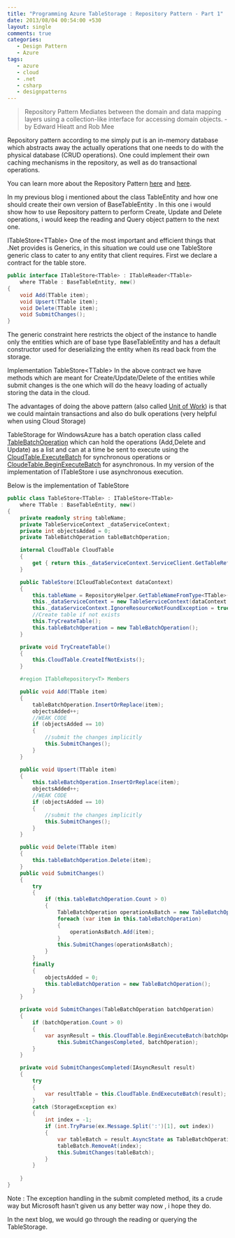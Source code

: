 ```yaml
---
title: "Programming Azure TableStorage : Repository Pattern - Part 1"
date: 2013/08/04 00:54:00 +530
layout: single
comments: true
categories: 
   - Design Pattern
   - Azure
tags:
   - azure
   - cloud
   - .net
   - csharp
   - designpatterns
---
```

 
>Repository Pattern Mediates between the domain and data mapping layers using a collection-like interface for accessing domain objects. -by Edward Hieatt and Rob Mee

Repository pattern according to me simply put is an in-memory database which abstracts away the actually operations that one needs to do with the physical database (CRUD operations). One could implement their own caching mechanisms in the repository, as well as do transactional operations.

You can learn more about the Repository Pattern [here](http://msdn.microsoft.com/en-us/library/ff649690.aspx) and [here](http://martinfowler.com/eaaCatalog/repository.html).

In my previous blog i mentioned about the class TableEntity and how one should create their own version of BaseTableEntity . In this one i would show how to use Repository pattern to perform Create, Update and Delete operations, i would keep the reading and Query object pattern to the next one.

ITableStore&lt;TTable>
One of the most important and efficient things that .Net provides is Generics, in this situation we could use one TableStore generic class to cater to any entity that client requires.  First we declare a contract for the table store.

```csharp
public interface ITableStore<TTable> : ITableReader<TTable>
    where TTable : BaseTableEntity, new()
{
    void Add(TTable item);
    void Upsert(TTable item);
    void Delete(TTable item);
    void SubmitChanges();
}
```

The generic constraint here restricts the object of the instance to handle only the entities which are of base type BaseTableEntity and has a default constructor used for deserializing the entity when its read back from the storage.

Implementation TableStore&lt;TTable>
In the above contract we have methods which are meant for Create/Update/Delete of the entities while submit changes is the one which will do the heavy loading of actually storing the data in the cloud.

The advantages of doing the above pattern (also called [Unit of Work](http://martinfowler.com/eaaCatalog/unitOfWork.html)) is that we could maintain transactions and also do bulk operations (very helpful when using Cloud Storage)

TableStorage for WindowsAzure has a batch operation class called [TableBatchOperation](http://msdn.microsoft.com/en-us/library/microsoft.windowsazure.storage.table.tablebatchoperation_members.aspx) which can hold the operations (Add,Delete and Update) as a list and can at a time be sent to execute using the [CloudTable.ExecuteBatch](http://msdn.microsoft.com/en-us/library/microsoft.windowsazure.storage.table.cloudtable.executebatch.aspx) for synchronous operations or [CloudeTable.BeginExecuteBatch](http://msdn.microsoft.com/en-us/library/microsoft.windowsazure.storage.table.cloudtable.beginexecutebatch.aspx) for asynchronous.  In my version of the implementation of ITableStore i use asynchronous execution.

Below is the implementation of TableStore

```csharp
public class TableStore<TTable> : ITableStore<TTable>
    where TTable : BaseTableEntity, new()
{
    private readonly string tableName;
    private TableServiceContext _dataServiceContext;
    private int objectsAdded = 0;
    private TableBatchOperation tableBatchOperation;

    internal CloudTable CloudTable
    {
        get { return this._dataServiceContext.ServiceClient.GetTableReference(tableName); }
    }

    public TableStore(ICloudTableContext dataContext)
    {
        this.tableName = RepositoryHelper.GetTableNameFromType<TTable>();
        this._dataServiceContext = new TableServiceContext(dataContext.TableClient);
        this._dataServiceContext.IgnoreResourceNotFoundException = true;
        //Create table if not exists
        this.TryCreateTable();
        this.tableBatchOperation = new TableBatchOperation();
    }

    private void TryCreateTable()
    {
        this.CloudTable.CreateIfNotExists();
    }

    #region ITableRepository<T> Members

    public void Add(TTable item)
    {
        tableBatchOperation.InsertOrReplace(item);
        objectsAdded++;
        //WEAK CODE 
        if (objectsAdded == 10)
        {
            //submit the changes implicitly 
            this.SubmitChanges();
        }
    }

    public void Upsert(TTable item)
    {
        this.tableBatchOperation.InsertOrReplace(item);
        objectsAdded++;
        //WEAK CODE 
        if (objectsAdded == 10)
        {
            //submit the changes implicitly 
            this.SubmitChanges();
        }
    }

    public void Delete(TTable item)
    {
        this.tableBatchOperation.Delete(item);
    }
    public void SubmitChanges()
    {
        try
        {
            if (this.tableBatchOperation.Count > 0)
            {
                TableBatchOperation operationAsBatch = new TableBatchOperation();
                foreach (var item in this.tableBatchOperation)
                {
                    operationAsBatch.Add(item);
                }
                this.SubmitChanges(operationAsBatch);
            }
        }
        finally
        {
            objectsAdded = 0;
            this.tableBatchOperation = new TableBatchOperation();
        }
    }

    private void SubmitChanges(TableBatchOperation batchOperation)
    {
        if (batchOperation.Count > 0)
        {
            var asynResult = this.CloudTable.BeginExecuteBatch(batchOperation,
                this.SubmitChangesCompleted, batchOperation);
        }
    }

    private void SubmitChangesCompleted(IAsyncResult result)
    {
        try
        {
            var resultTable = this.CloudTable.EndExecuteBatch(result);
        }
        catch (StorageException ex)
        {
            int index = -1;
            if (int.TryParse(ex.Message.Split(':')[1], out index))
            {
                var tableBatch = result.AsyncState as TableBatchOperation;
                tableBatch.RemoveAt(index);
                this.SubmitChanges(tableBatch);
            }
        }
        
    }
}
```

Note : The exception handling in the submit completed method, its a crude way but Microsoft hasn’t given us any better way now , i hope they do.

In the next blog, we would go through the reading or querying the TableStorage.